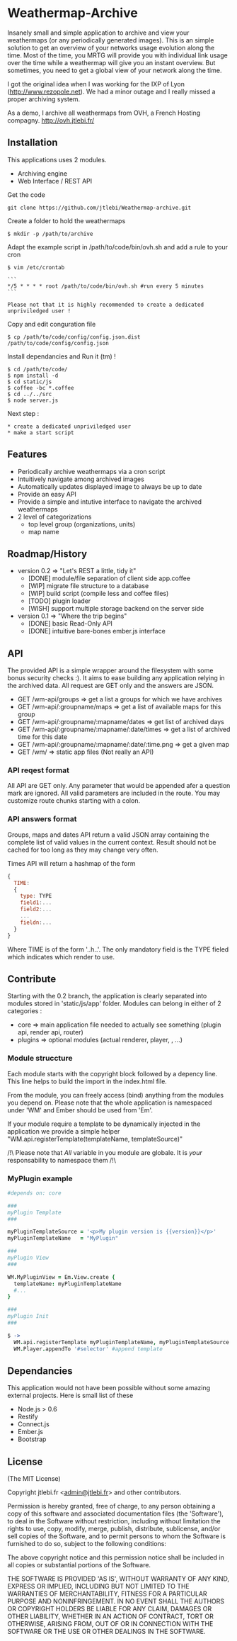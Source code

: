 # Weathermap-Archive
      
  Insanely small and simple application to archive and view your weathermaps (or any periodically generated images).
  This is an simple solution to get an overview of your networks usage evolution along the time. Most of the time,
  you MRTG will provide you with individual link usage over the time while a weathermap will give you an instant overview.
  But sometimes, you need to get a global view of your network along the time.
  
  I got the original idea when I was working for the IXP of Lyon (http://www.rezopole.net). We had a minor outage and I 
  really missed a proper archiving system.
  
  As a demo, I archive all weathermaps from OVH, a French Hosting compagny. http://ovh.jtlebi.fr/

## Installation

  This applications uses 2 modules.
  
  * Archiving engine
  * Web Interface / REST API
  

  Get the code 
    
    git clone https://github.com/jtlebi/Weathermap-archive.git
  
  Create a folder to hold the weathermaps
    
    $ mkdir -p /path/to/archive
  
  Adapt the example script in /path/to/code/bin/ovh.sh and add a rule to your cron

    $ vim /etc/crontab
    
    ```
    */5 * * * * root /path/to/code/bin/ovh.sh #run every 5 minutes
    ```
    
    Please not that it is highly recommended to create a dedicated unpriviledged user !
  
  Copy and edit conguration file
    
    $ cp /path/to/code/config/config.json.dist /path/to/code/config/config.json
  
  Install dependancies and Run it (tm) !
    
    $ cd /path/to/code/
    $ npm install -d
    $ cd static/js
    $ coffee -bc *.coffee
    $ cd ../../src
    $ node server.js

  Next step :
    
    * create a dedicated unpriviledged user
    * make a start script

## Features

 * Periodically archive weathermaps via a cron script
 * Intuitively navigate among archived images
 * Automatically updates displayed image to always be up to date
 * Provide an easy API
 * Provide a simple and intutive interface to navigate the archived weathermaps
 * 2 level of categorizations
   * top level group (organizations, units)
   * map name

## Roadmap/History

 * version 0.2 => "Let's REST a little, tidy it"
   * [DONE] module/file separation of client side app.coffee
   * [WIP] migrate file structure to a database
   * [WIP] build script (compile less and coffee files)
   * [TODO] plugin loader
   * [WISH] support multiple storage backend on the server side
 * version 0.1 => "Where the trip begins"
   * [DONE] basic Read-Only API
   * [DONE] intuitive bare-bones ember.js interface

## API

  The provided API is a simple wrapper around the filesystem with some bonus security checks :). It aims to ease
  building any application relying in the archived data.
  All request are GET only and the answers are JSON.
  
  * GET /wm-api/groups => get a list a groups for which we have archives
  * GET /wm-api/:groupname/maps => get a list of available maps for this group
  * GET /wm-api/:groupname/:mapname/dates => get list of archived days
  * GET /wm-api/:groupname/:mapname/:date/times => get a list of archived time for this date
  * GET /wm-api/:groupname/:mapname/:date/:time.png => get a given map
  * GET /wm/ => static app files (Not really an API)

### API reqest format
  
  All API are GET only. Any parameter that would be appended afer a question mark
  are ignored. All valid parameters are included in the route. You may customize
  route chunks starting with a colon. 

### API answers format
  
  Groups, maps and dates API return a valid JSON array containing the complete list
  of valid values in the current context. Result should not be cached for too long
  as they may change very often.
  
  Times API will return a hashmap of the form
  
  
  ``` js
  {
    TIME: 
    {
      type: TYPE
      field1:...
      field2:...
      ...
      fieldn:...
    }
  }
  ```
  
  Where TIME is of the form '..h..'. The only mandatory field is the TYPE fieled
  which indicates which render to use.

## Contribute

  Starting with the 0.2 branch, the application is clearly separated into modules
  stored in 'static/js/app' folder. Modules can belong in either of 2 categories :
  
  * core => main application file needed to actually see something (plugin api, render api, router)
  * plugins => optional modules (actual renderer, player, <YOUR PLUGIN HERE>, ...)
  

### Module struccture

  Each module starts with the copyright block followed by a depency line. This
  line helps to build the import in the index.html file.
  
  From the module, you can freely access (bind) anything from the modules you depend on.
  Please note that the whole application is namespaced under 'WM' and Ember should be used
  from 'Em'.
  
  If your module require a template to be dynamically injected in the application
  we provide a simple helper "WM.api.registerTemplate(templateName, templateSource)"
  
  /!\ Please note that *All* variable in you module are globale. It is *your* responsability to namespace them /!\

### MyPlugin example
  
  ``` coffee
  #depends on: core 
  
  ###
  myPlugin Template
  ###
  
  myPluginTemplateSource = '<p>My plugin version is {{version}}</p>'
  myPluginTemplateName   = "MyPlugin"
  
  ###
  myPlugin View
  ###
  
  WM.MyPluginView = Em.View.create {
    templateName: myPluginTemplateName
    #...
  }
  
  ###
  myPlugin Init
  ###
  
  $ -> 
    WM.api.registerTemplate myPluginTemplateName, myPluginTemplateSource
    WM.Player.appendTo '#selector' #append template
  ```
 
## Dependancies

  This application would not have been possible without some amazing external projects. Here is small list of these
  
  * Node.js > 0.6
  * Restify
  * Connect.js
  * Ember.js
  * Bootstrap

## License 

(The MIT License)

Copyright jtlebi.fr &lt;admin@jtlebi.fr&gt; and other contributors.

Permission is hereby granted, free of charge, to any person obtaining
a copy of this software and associated documentation files (the
'Software'), to deal in the Software without restriction, including
without limitation the rights to use, copy, modify, merge, publish,
distribute, sublicense, and/or sell copies of the Software, and to
permit persons to whom the Software is furnished to do so, subject to
the following conditions:

The above copyright notice and this permission notice shall be
included in all copies or substantial portions of the Software.

THE SOFTWARE IS PROVIDED 'AS IS', WITHOUT WARRANTY OF ANY KIND,
EXPRESS OR IMPLIED, INCLUDING BUT NOT LIMITED TO THE WARRANTIES OF
MERCHANTABILITY, FITNESS FOR A PARTICULAR PURPOSE AND NONINFRINGEMENT.
IN NO EVENT SHALL THE AUTHORS OR COPYRIGHT HOLDERS BE LIABLE FOR ANY
CLAIM, DAMAGES OR OTHER LIABILITY, WHETHER IN AN ACTION OF CONTRACT,
TORT OR OTHERWISE, ARISING FROM, OUT OF OR IN CONNECTION WITH THE
SOFTWARE OR THE USE OR OTHER DEALINGS IN THE SOFTWARE.

